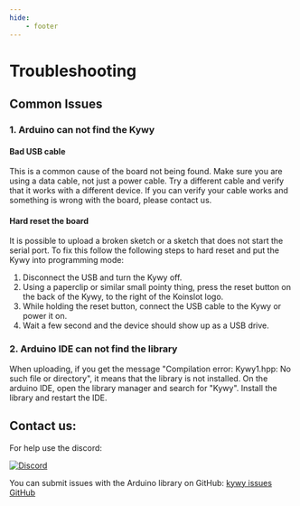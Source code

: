 ```yaml
---
hide:
    - footer
---
```


<!--
SPDX-FileCopyrightText: 2025 KOINSLOT, Inc.

SPDX-License-Identifier: GPL-3.0-or-later
-->

# Troubleshooting
## Common Issues
### 1. Arduino can not find the Kywy
#### Bad USB cable
This is a common cause of the board not being found. Make sure you are
using a data cable, not just a power cable. Try a different cable and verify
that it works with a different device. If you can verify your cable works and
something is wrong with the board, please contact us.

#### Hard reset the board
It is possible to upload a broken sketch or a sketch that does not start the
serial port. To fix this follow the following steps to hard reset and put the
Kywy into programming mode:
1. Disconnect the USB and turn the Kywy off.
2. Using a paperclip or similar small pointy thing, press the reset button on the
back of the Kywy, to the right of the Koinslot logo.
3. While holding the reset button, connect the USB cable to the Kywy or power it on.
4. Wait a few second and the device should show up as a USB drive.

### 2. Arduino IDE can not find the library
When uploading, if you get the message "Compilation error:
Kywy1.hpp: No such file or directory", it means that the library is not
installed.
On the arduino IDE, open the library manager and search for "Kywy". Install the
library and restart the IDE.

## Contact us:
For help use the discord:

<a href="https://discord.gg/zAYym57Fy6"
    ><img
        alt="Discord"
        src="https://img.shields.io/discord/1172988360063725629?style=for-the-badge&logo=discord"
/></a>

You can submit issues with the Arduino library on GitHub:
[kywy issues GitHub](https://github.com/KOINSLOT-Inc/kywy/issues)
